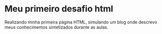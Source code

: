 # Meu primeiro desafio html
Realizando minha primeira página HTML, simulando um blog onde descrevo meus conhecimentos sintetizados durante as aulas.
